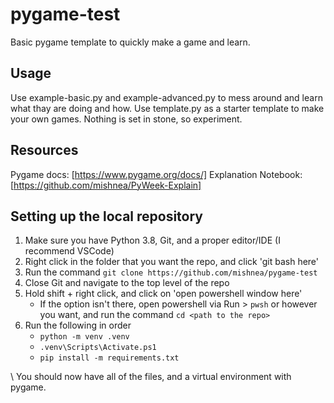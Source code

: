 # pygame-test

Basic pygame template to quickly make a game and learn.

## Usage

Use example-basic.py and example-advanced.py to mess around and learn what thay are doing and how.
Use template.py as a starter template to make your own games.
Nothing is set in stone, so experiment.

## Resources

Pygame docs: [https://www.pygame.org/docs/]
Explanation Notebook: [https://github.com/mishnea/PyWeek-Explain]

## Setting up the local repository

1. Make sure you have Python 3.8, Git, and a proper editor/IDE (I recommend VSCode)
2. Right click in the folder that you want the repo, and click 'git bash here'
3. Run the command `git clone https://github.com/mishnea/pygame-test`
4. Close Git and navigate to the top level of the repo
5. Hold shift + right click, and click on 'open powershell window here'
   - If the option isn't there, open powershell via Run > `pwsh` or however you want, and run the command
   `cd <path to the repo>`
6. Run the following in order
   - `python -m venv .venv`
   - `.venv\Scripts\Activate.ps1`
   - `pip install -m requirements.txt`

\ You should now have all of the files, and a virtual environment with pygame.
